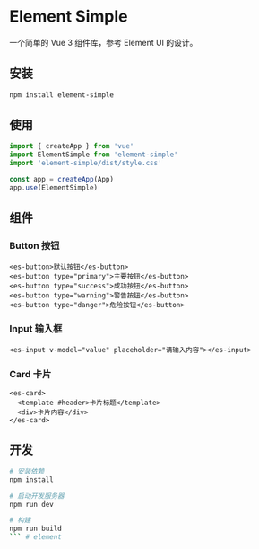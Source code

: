 # Element Simple

一个简单的 Vue 3 组件库，参考 Element UI 的设计。

## 安装

```bash
npm install element-simple
```

## 使用

```javascript
import { createApp } from 'vue'
import ElementSimple from 'element-simple'
import 'element-simple/dist/style.css'

const app = createApp(App)
app.use(ElementSimple)
```

## 组件

### Button 按钮

```vue
<es-button>默认按钮</es-button>
<es-button type="primary">主要按钮</es-button>
<es-button type="success">成功按钮</es-button>
<es-button type="warning">警告按钮</es-button>
<es-button type="danger">危险按钮</es-button>
```

### Input 输入框

```vue
<es-input v-model="value" placeholder="请输入内容"></es-input>
```

### Card 卡片

```vue
<es-card>
  <template #header>卡片标题</template>
  <div>卡片内容</div>
</es-card>
```

## 开发

```bash
# 安装依赖
npm install

# 启动开发服务器
npm run dev

# 构建
npm run build
``` #   e l e m e n t  
 